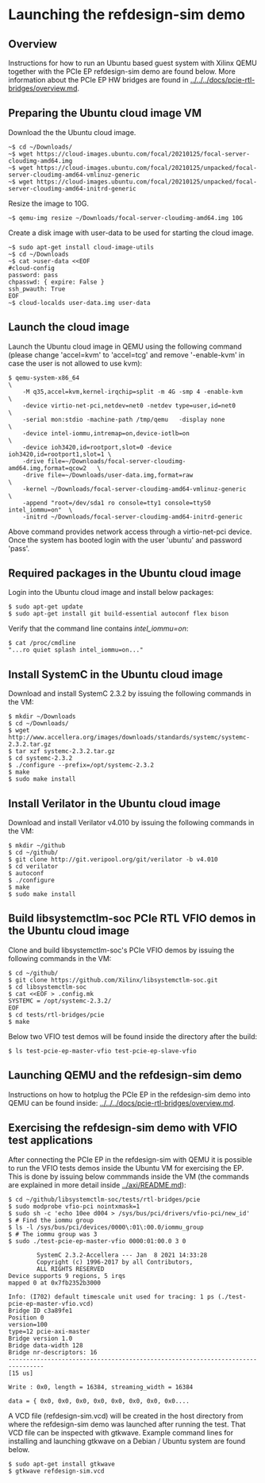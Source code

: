 # Launching the refdesign-sim demo

## Overview

Instructions for how to run an Ubuntu based guest system with Xilinx QEMU
together with the PCIe EP refdesign-sim demo are found below. More
information about the PCIe EP HW bridges are found in
[../../../docs/pcie-rtl-bridges/overview.md](../../../docs/pcie-rtl-bridges/overview.md).

## Preparing the Ubuntu cloud image VM

Download the the Ubuntu cloud image.

```
~$ cd ~/Downloads/
~$ wget https://cloud-images.ubuntu.com/focal/20210125/focal-server-cloudimg-amd64.img
~$ wget https://cloud-images.ubuntu.com/focal/20210125/unpacked/focal-server-cloudimg-amd64-vmlinuz-generic
~$ wget https://cloud-images.ubuntu.com/focal/20210125/unpacked/focal-server-cloudimg-amd64-initrd-generic
```

Resize the image to 10G.

```
~$ qemu-img resize ~/Downloads/focal-server-cloudimg-amd64.img 10G
```

Create a disk image with user-data to be used for starting the cloud
image.

```
~$ sudo apt-get install cloud-image-utils
~$ cd ~/Downloads
~$ cat >user-data <<EOF
#cloud-config
password: pass
chpasswd: { expire: False }
ssh_pwauth: True
EOF
~$ cloud-localds user-data.img user-data
```


## Launch the cloud image

Launch the Ubuntu cloud image in QEMU using the following command (please
change 'accel=kvm' to 'accel=tcg' and remove '-enable-kvm' in case the user is
not allowed to use kvm):

```
$ qemu-system-x86_64                                                       \
    -M q35,accel=kvm,kernel-irqchip=split -m 4G -smp 4 -enable-kvm         \
    -device virtio-net-pci,netdev=net0 -netdev type=user,id=net0           \
    -serial mon:stdio -machine-path /tmp/qemu   -display none              \
    -device intel-iommu,intremap=on,device-iotlb=on                        \
    -device ioh3420,id=rootport,slot=0 -device ioh3420,id=rootport1,slot=1 \
    -drive file=~/Downloads/focal-server-cloudimg-amd64.img,format=qcow2   \
    -drive file=~/Downloads/user-data.img,format=raw                       \
    -kernel ~/Downloads/focal-server-cloudimg-amd64-vmlinuz-generic        \
    -append "root=/dev/sda1 ro console=tty1 console=ttyS0 intel_iommu=on"  \
    -initrd ~/Downloads/focal-server-cloudimg-amd64-initrd-generic
```

Above command provides network access through a virtio-net-pci device. Once the
system has booted login with the user 'ubuntu' and password 'pass'.

## Required packages in the Ubuntu cloud image

Login into the Ubuntu cloud image and install below packages:
```
$ sudo apt-get update
$ sudo apt-get install git build-essential autoconf flex bison
```

Verify that the command line contains *intel_iommu=on*:
```
$ cat /proc/cmdline
"...ro quiet splash intel_iommu=on..."
```


## Install SystemC in the Ubuntu cloud image

Download and install SystemC 2.3.2 by issuing the following commands in
the VM:

```
$ mkdir ~/Downloads
$ cd ~/Downloads/
$ wget http://www.accellera.org/images/downloads/standards/systemc/systemc-2.3.2.tar.gz
$ tar xzf systemc-2.3.2.tar.gz
$ cd systemc-2.3.2
$ ./configure --prefix=/opt/systemc-2.3.2
$ make
$ sudo make install
```

## Install Verilator in the Ubuntu cloud image

Download and install Verilator v4.010 by issuing the following commands in
the VM:

```
$ mkdir ~/github
$ cd ~/github/
$ git clone http://git.veripool.org/git/verilator -b v4.010
$ cd verilator
$ autoconf
$ ./configure
$ make
$ sudo make install
```

## Build libsystemctlm-soc PCIe RTL VFIO demos in the Ubuntu cloud image

Clone and build libsystemctlm-soc's PCIe VFIO demos by issuing the
following commands in the VM:

```
$ cd ~/github/
$ git clone https://github.com/Xilinx/libsystemctlm-soc.git
$ cd libsystemctlm-soc
$ cat <<EOF > .config.mk
SYSTEMC = /opt/systemc-2.3.2/
EOF
$ cd tests/rtl-bridges/pcie
$ make
```

Below two VFIO test demos will be found inside the directory after the
build:

```
$ ls test-pcie-ep-master-vfio test-pcie-ep-slave-vfio
```

## Launching QEMU and the refdesign-sim demo

Instructions on how to hotplug the PCIe EP in the refdesign-sim demo into QEMU
can be found inside:
[../../../docs/pcie-rtl-bridges/overview.md](../../../docs/pcie-rtl-bridges/overview.md).

## Exercising the refdesign-sim demo with VFIO test applications

After connecting the PCIe EP in the refdesign-sim with QEMU it is possible to
run the VFIO tests demos inside the Ubuntu VM for exercising the EP. This is
done by issuing below commmands inside the VM (the commands are explained in
more detail inside [../axi/README.md](../axi/README.md)):

```
$ cd ~/github/libsystemctlm-soc/tests/rtl-bridges/pcie
$ sudo modprobe vfio-pci nointxmask=1
$ sudo sh -c 'echo 10ee d004 > /sys/bus/pci/drivers/vfio-pci/new_id'
$ # Find the iommu group
$ ls -l /sys/bus/pci/devices/0000\:01\:00.0/iommu_group
$ # The iommu group was 3
$ sudo ./test-pcie-ep-master-vfio 0000:01:00.0 3 0

        SystemC 2.3.2-Accellera --- Jan  8 2021 14:33:28
        Copyright (c) 1996-2017 by all Contributors,
        ALL RIGHTS RESERVED
Device supports 9 regions, 5 irqs
mapped 0 at 0x7fb2352b3000

Info: (I702) default timescale unit used for tracing: 1 ps (./test-pcie-ep-master-vfio.vcd)
Bridge ID c3a89fe1
Position 0
version=100
type=12 pcie-axi-master
Bridge version 1.0
Bridge data-width 128
Bridge nr-descriptors: 16
--------------------------------------------------------------------------------
[15 us]

Write : 0x0, length = 16384, streaming_width = 16384

data = { 0x0, 0x0, 0x0, 0x0, 0x0, 0x0, 0x0, 0x0....
```

A VCD file (refdesign-sim.vcd) will be created in the host directory from where
the refdesign-sim demo was launched after running the test. That VCD file can
be inspected with gtkwave. Example command lines for installing and launching
gtkwave on a Debian / Ubuntu system are found below.

```
$ sudo apt-get install gtkwave
$ gtkwave refdesign-sim.vcd
```
